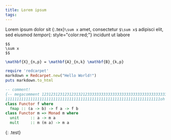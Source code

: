 ```yaml
---
title: Lorem ipsum
tags: 
---
```


Lorem ipsum dolor sit {:.tex}`\sum x` amet, consectetur `$\sum x$` adipisci elit,
 sed eiusmod *tempor*{: style="color:red;"} incidunt ut labore 

```
$$
\sum x
$$
```

``` tex
\mathbf{X}_{n,p} = \mathbf{A}_{n,k} \mathbf{B}_{k,p}
```

``` ruby
require 'redcarpet'
markdown = Redcarpet.new("Hello World!")
puts markdown.to_html
```

``` haskell
-- comment!
{-- megacomment 123123123123123132123333333333333333333333333333333333333333333
11111111111111111111111111111111111111111111111111111111111111111111oh yeah --}
class Functor f where
  fmap :: (a -> b) -> f a -> f b
class Functor m => Monad m where
  unit     :: a -> m a
  mult     :: m (m a) -> m a
```
{: .test}
